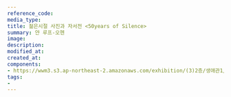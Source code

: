 ```yaml
---
reference_code:
media_type:
title: 젊은시절 사진과 자서전 <50years of Silence>
summary: 얀 루프-오헨
image:
description:
modified_at:
created_at:
components:
- https://wwm3.s3.ap-northeast-2.amazonaws.com/exhibition/(3)2층/생애관1/자료/LHS_7023.jpg
tags:
-
---
```

